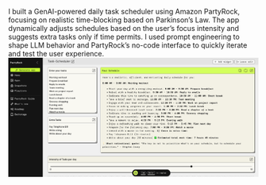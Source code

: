 I built a GenAI-powered daily task scheduler using Amazon PartyRock, focusing on realistic time-blocking based on Parkinson’s Law. The app dynamically adjusts schedules based on the user’s focus intensity and suggests extra tasks only if time permits. I used prompt engineering to shape LLM behavior and PartyRock’s no-code interface to quickly iterate and test the user experience.
![screenshort](AWS_PR.png)
